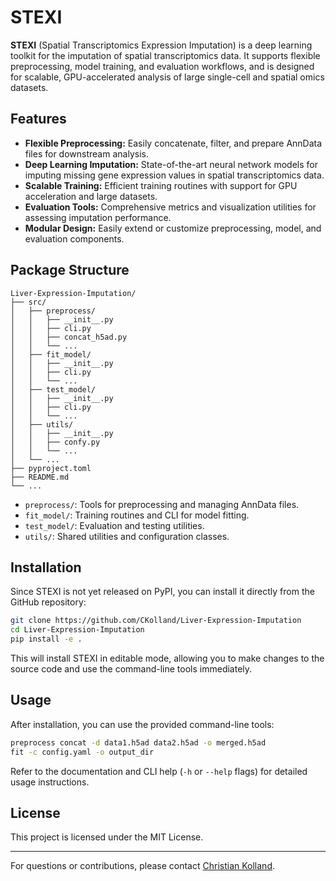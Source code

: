 # STEXI

**STEXI** (Spatial Transcriptomics Expression Imputation) is a deep learning toolkit for the imputation of spatial transcriptomics data. It supports flexible preprocessing, model training, and evaluation workflows, and is designed for scalable, GPU-accelerated analysis of large single-cell and spatial omics datasets.

## Features

- **Flexible Preprocessing:** Easily concatenate, filter, and prepare AnnData files for downstream analysis.
- **Deep Learning Imputation:** State-of-the-art neural network models for imputing missing gene expression values in spatial transcriptomics data.
- **Scalable Training:** Efficient training routines with support for GPU acceleration and large datasets.
- **Evaluation Tools:** Comprehensive metrics and visualization utilities for assessing imputation performance.
- **Modular Design:** Easily extend or customize preprocessing, model, and evaluation components.

## Package Structure

```
Liver-Expression-Imputation/
├── src/
│   ├── preprocess/
│   │   ├── __init__.py
│   │   ├── cli.py
│   │   ├── concat_h5ad.py
│   │   └── ...
│   ├── fit_model/
│   │   ├── __init__.py
│   │   ├── cli.py
│   │   └── ...
│   ├── test_model/
│   │   ├── __init__.py
│   │   ├── cli.py
│   │   └── ...
│   ├── utils/
│   │   ├── __init__.py
│   │   ├── confy.py
│   │   └── ...
│   └── ...
├── pyproject.toml
├── README.md
└── ...
```

- `preprocess/`: Tools for preprocessing and managing AnnData files.
- `fit_model/`: Training routines and CLI for model fitting.
- `test_model/`: Evaluation and testing utilities.
- `utils/`: Shared utilities and configuration classes.

## Installation

Since STEXI is not yet released on PyPI, you can install it directly from the GitHub repository:

```sh
git clone https://github.com/CKolland/Liver-Expression-Imputation
cd Liver-Expression-Imputation
pip install -e .
```

This will install STEXI in editable mode, allowing you to make changes to the source code and use the command-line tools immediately.

## Usage

After installation, you can use the provided command-line tools:

```sh
preprocess concat -d data1.h5ad data2.h5ad -o merged.h5ad
fit -c config.yaml -o output_dir
```

Refer to the documentation and CLI help (`-h` or `--help` flags) for detailed usage instructions.

## License

This project is licensed under the MIT License.

---

For questions or contributions, please contact [Christian Kolland](mailto:christian.kolland@stud.uni-frankfurt.de).
